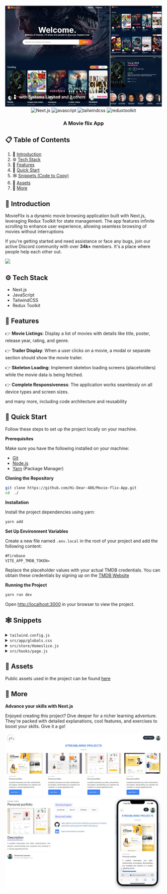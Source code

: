 <div align="center">
  <br />
    <a href="https://github.com/Hi-Dear-486/Movie-flix-App" target="_blank">
      <img src="https://github.com/Hi-Dear-486/Movie-flix-App/blob/master/movie.JPG" alt="Project Banner">
    </a>
  <br />

  <div>
   <img
  src="https://img.shields.io/badge/Next.js-0070F3?style=for-the-badge&logo=next.js&logoColor=white"
  alt="Next.js"
/>
    <img src="https://img.shields.io/badge/-JavaScript-green?style=for-the-badge&logoColor=white&logo=javascript&color=28A745" alt="javascript" />
    <img src="https://img.shields.io/badge/-Tailwind_CSS-black?style=for-the-badge&logoColor=white&logo=tailwindcss&color=06B6D4" alt="tailwindcss" />
    <img src="https://img.shields.io/badge/-Redux_Toolkit-764ABC?style=for-the-badge&logo=redux&logoColor=white" alt="reduxtoolkit" />
  </div>

  <h3 align="center">A Movie flix App</h3>
</div>

## 📋 <a name="table">Table of Contents</a>

1. 🤖 [Introduction](#introduction)
2. ⚙️ [Tech Stack](#tech-stack)
3. 🔋 [Features](#features)
4. 🤸 [Quick Start](#quick-start)
5. 🕸️ [Snippets (Code to Copy)](#snippets)
6. 🔗 [Assets](#links)
7. 🚀 [More](#more)

## <a name="introduction">🤖 Introduction</a>

MovieFlix is a dynamic movie browsing application built with Next.js, leveraging Redux Toolkit for state management. The app features infinite scrolling to enhance user experience, allowing seamless browsing of movies without interruptions

If you're getting started and need assistance or face any bugs, join our active Discord community with over **34k+** members. It's a place where people help each other out.

<a href="https://discord.com/invite/n6EdbFJ" target="_blank"><img src="https://github.com/sujatagunale/EasyRead/assets/151519281/618f4872-1e10-42da-8213-1d69e486d02e" /></a>

## <a name="tech-stack">⚙️ Tech Stack</a>

- Next.js
- JavaScript
- TailwindCSS
- Redux Toolkit

## <a name="features">🔋 Features</a>

👉 **Movie Listings**: Display a list of movies with details like title, poster, release year, rating, and genre.

👉 **Trailer Display**: When a user clicks on a movie, a modal or separate section should show the movie trailer.

👉 **Skeleton Loading**: Implement skeleton loading screens (placeholders) while the movie data is being fetched.

👉 **Complete Responsiveness**: The application works seamlessly on all device types and screen sizes.


and many more, including code architecture and reusability

## <a name="quick-start">🤸 Quick Start</a>

Follow these steps to set up the project locally on your machine.

**Prerequisites**

Make sure you have the following installed on your machine:

- [Git](https://git-scm.com/)
- [Node.js](https://nodejs.org/en)
- [Yarn](https://www.yarnpkg.com/) (Package Manager)

**Cloning the Repository**

```bash
git clone https://github.com/Hi-Dear-486/Movie-flix-App.git
cd  ./
```

**Installation**

Install the project dependencies using yarn:

```bash
yarn add
```

**Set Up Environment Variables**

Create a new file named `.env.local` in the root of your project and add the following content:

```env
#Firebase
VITE_APP_TMDB_TOKEN=
```

Replace the placeholder values with your actual TMDB credentials. You can obtain these credentials by signing up on the [TMDB Website](https://www.themoviedb.org/)


**Running the Project**

```bash
yarn run dev
```

Open [http://localhost:3000](http://localhost:3000) in your browser to view the project.

## <a name="snippets">🕸️ Snippets</a>

<details>
<summary><code>tailwind.config.js</code></summary>

```javascript
/** @type {import('tailwindcss').Config} */
module.exports = {
  content: [
    "./src/pages/**/*.{js,ts,jsx,tsx,mdx}",
    "./src/components/**/*.{js,ts,jsx,tsx,mdx}",
    "./src/app/**/*.{js,ts,jsx,tsx,mdx}",
  ],
  theme: {
    extend: {
      backgroundImage: {
        "gradient-radial": "radial-gradient(var(--tw-gradient-stops))",
        "gradient-conic":
          "conic-gradient(from 180deg at 50% 50%, var(--tw-gradient-stops))",
      },
    },
  },
  plugins: [],
};
```

</details>

<details>
<summary><code>src/app/globals.css</code></summary>

```css
@tailwind base;
@tailwind components;
@tailwind utilities;

/* ========================================== TAILWIND STYLES */

:root {
  font-family: Inter, Avenir, Helvetica, Arial, sans-serif;
  font-size: 16px;
  line-height: 1;
  font-weight: 500;

  font-synthesis: none;
  text-rendering: optimizeLegibility;
  -webkit-font-smoothing: antialiased;
  -moz-osx-font-smoothing: grayscale;
  -webkit-text-size-adjust: 100%;

  --black: #04152d;
  --black2: #041226;
  --black3: #020c1b;
  --black-lighter: #1c4b91;
  --black-light: #173d77;
  --pink: #da2f68;
  --orange: #f89e00;
  --gradient: linear-gradient(98.37deg, #f89e00 0.99%, #da2f68 100%);
}

* {
  margin: 0;
  padding: 0;
  box-sizing: border-box;
}

body {
  background-color: var(--black);
}

::-webkit-scrollbar {
  display: none;
}

.skeleton {
  position: relative;
  overflow: hidden;
  background-color: #0a2955;
  &::after {
    position: absolute;
    top: 0;
    right: 0;
    bottom: 0;
    left: 0;
    transform: translateX(-100%);
    background-image: linear-gradient(
      90deg,
      rgba(#193763, 0) 0,
      rgba(#193763, 0.2) 20%,
      rgba(#193763, 0.5) 60%,
      rgba(#193763, 0)
    );
    animation: shimmer 2s infinite;
    content: "";
  }

  @keyframes shimmer {
    100% {
      transform: translateX(100%);
    }
  }
}```

</details>

<details>
<summary><code>src/utils/page.js</code></summary>

```javascript
"use client ";
import axios from "axios";

// this url base key when we will search then it will be provide BASE_URL
// search example api request
const BASE_URL = "https://api.themoviedb.org/3";

const TMDB_TOKEN =
  "eyJhbGciOiJIUzI1NiJ9.eyJhdWQiOiJmNzI0MzkxZGQ2ZjEzMjIxZDZhMzZkYmQwOGUwYTk5ZCIsInN1YiI6IjY1ZTc0Mjk1NTY4NDYzMDE4NmE4ZmYyNyIsInNjb3BlcyI6WyJhcGlfcmVhZCJdLCJ2ZXJzaW9uIjoxfQ.jIEuSlvLAODr3bGtkU-vWyvuOPQFqwv3g4fgCA4h6pc";

const headers = {
  // dont forget space in 'bearer '
  Authorization: "bearer " + TMDB_TOKEN,
};

// fetch data from api
export const fetchDatafromApi = async (url, params) => {
  try {
    const { data } = await axios.get(BASE_URL + url, {
      headers,
      params,
    });
    return data;
  } catch (error) {
    return error;
  }
};
```
</details>

<details>
<summary><code>src/store/Homeslice.js</code></summary>

```javascript
"use client";
import { createSlice } from "@reduxjs/toolkit";

const Homeslice = createSlice({
  name: "counter",
  initialState: {
    url: {},
    genres: {},
  },
  reducers: {
    getApiConfiguration: (state, action) => {
      state.url = action.payload;
    },
    getGenres: (state, action) => {
      state.genres = action.payload;
    },
  },
});

export const { getApiConfiguration, getGenres } = Homeslice.actions;
export default Homeslice.reducer;
```
</details>

<details>
<summary><code>src/hooks/page.js</code></summary>

```javascript
import { useEffect, useState } from "react";
import { fetchDatafromApi } from "@/utils/page";
const useFetch = (url) => {
  const [data, setData] = useState(null);
  const [loading, setLoading] = useState(null);
  const [error, setError] = useState(null);

  useEffect(() => {
    setLoading("loading...");
    setData(null);
    setError(null);

    fetchDatafromApi(url)
      .then((res) => {
        setLoading(false);
        setData(res);
      })
      .catch((err) => {
        setLoading(false);
        setError("Something went wrong!");
      });
  }, [url]);

  return { data, loading, error };
};

export default useFetch;
```

</details>

## <a name="links">🔗 Assets</a>

Public assets used in the project can be found [here](https://github.com/Hi-Dear-486/Movie-flix-App/tree/master/public/assets)

## <a name="more">🚀 More</a>

**Advance your skills with Next.js**

Enjoyed creating this project? Dive deeper  for a richer learning adventure. They're packed with detailed explanations, cool features, and exercises to boost your skills. Give it a go!

<a href="https://github.com/Hi-Dear-486/Projects-Gallery-Tool" target="_blank">
<img src="https://github.com/Hi-Dear-486/Projects-Gallery-Tool/blob/master/Untitled%20design.png" alt="Project Banner">
</a>

<br />
<br />

#
